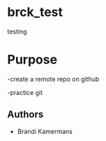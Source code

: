 # brck_test
testing 

# Purpose
-create a remote repo on github

-practice git


## Authors

- Brandi Kamermans